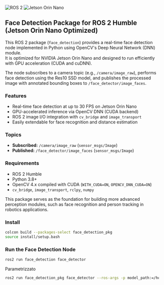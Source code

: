 ![ROS 2](https://img.shields.io/badge/ROS2-Humble-blue)
![Jetson Orin Nano](https://img.shields.io/badge/Jetson-Orin%20Nano-green)

## Face Detection Package for ROS 2 Humble (Jetson Orin Nano Optimized)

This ROS 2 package (`face_detection`) provides a real-time face detection node implemented in Python using OpenCV's Deep Neural Network (DNN) module.  
It is optimized for NVIDIA Jetson Orin Nano and designed to run efficiently with GPU acceleration (CUDA and cuDNN).

The node subscribes to a camera topic (e.g., `/camera/image_raw`), performs face detection using the Res10 SSD model, and publishes the processed image with annotated bounding boxes to `/face_detector/image_faces`.

### Features
- Real-time face detection at up to 30 FPS on Jetson Orin Nano  
- GPU-accelerated inference via OpenCV DNN (CUDA backend)  
- ROS 2 image I/O integration with `cv_bridge` and `image_transport`  
- Easily extendable for face recognition and distance estimation  

### Topics
- **Subscribed:** `/camera/image_raw` (`sensor_msgs/Image`)  
- **Published:** `/face_detector/image_faces` (`sensor_msgs/Image`)  

### Requirements
- ROS 2 Humble
- Python 3.8+
- OpenCV 4.x compiled with CUDA (`WITH_CUDA=ON`, `OPENCV_DNN_CUDA=ON`)
- `cv_bridge`, `image_transport`, `rclpy`, `numpy`

This package serves as the foundation for building more advanced perception modules, such as face recognition and person tracking in robotics applications.

### Install
```bash
colcon build --packages-select face_detection_pkg
source install/setup.bash
```

### Run the Face Detection Node
```bash
ros2 run face_detection face_detector
```

Parametrizzato
```bash
ros2 run face_detection_pkg face_detector --ros-args -p model_path:=/home/ubuntu/models/retinaface/retinaface_mnet0.25.onnx -p conf_threshold:=0.6
```

